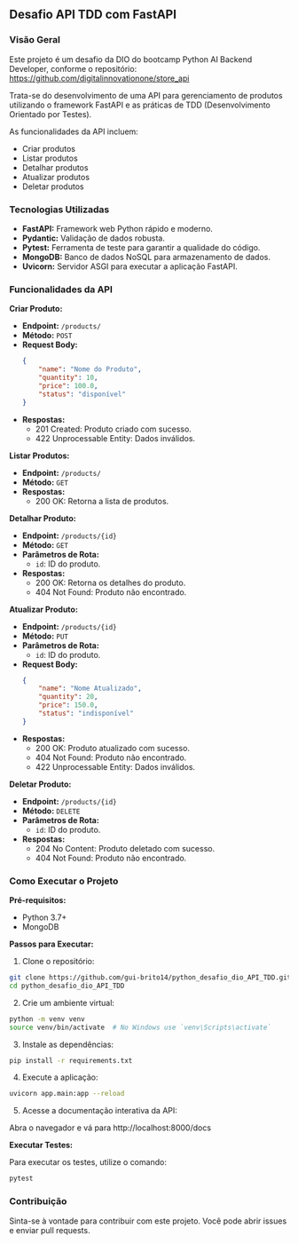 ## Desafio API TDD com FastAPI

### Visão Geral

Este projeto é um desafio da DIO do bootcamp Python AI Backend Developer, conforme o repositório: https://github.com/digitalinnovationone/store_api

Trata-se do desenvolvimento de uma API para gerenciamento de produtos utilizando o framework FastAPI e as práticas de TDD (Desenvolvimento Orientado por Testes). 

As funcionalidades da API incluem:

* Criar produtos
* Listar produtos
* Detalhar produtos
* Atualizar produtos
* Deletar produtos

### Tecnologias Utilizadas

* **FastAPI:** Framework web Python rápido e moderno.
* **Pydantic:** Validação de dados robusta.
* **Pytest:** Ferramenta de teste para garantir a qualidade do código.
* **MongoDB:** Banco de dados NoSQL para armazenamento de dados.
* **Uvicorn:** Servidor ASGI para executar a aplicação FastAPI.

### Funcionalidades da API

**Criar Produto:**

* **Endpoint:** `/products/`
* **Método:** `POST`
* **Request Body:**
    ```json
    {
        "name": "Nome do Produto",
        "quantity": 10,
        "price": 100.0,
        "status": "disponível"
    }
    ```
* **Respostas:**
    * 201 Created: Produto criado com sucesso.
    * 422 Unprocessable Entity: Dados inválidos.

**Listar Produtos:**

* **Endpoint:** `/products/`
* **Método:** `GET`
* **Respostas:**
    * 200 OK: Retorna a lista de produtos.

**Detalhar Produto:**

* **Endpoint:** `/products/{id}`
* **Método:** `GET`
* **Parâmetros de Rota:**
    * `id`: ID do produto.
* **Respostas:**
    * 200 OK: Retorna os detalhes do produto.
    * 404 Not Found: Produto não encontrado.

**Atualizar Produto:**

* **Endpoint:** `/products/{id}`
* **Método:** `PUT`
* **Parâmetros de Rota:**
    * `id`: ID do produto.
* **Request Body:**
    ```json
    {
        "name": "Nome Atualizado",
        "quantity": 20,
        "price": 150.0,
        "status": "indisponível"
    }
    ```
* **Respostas:**
    * 200 OK: Produto atualizado com sucesso.
    * 404 Not Found: Produto não encontrado.
    * 422 Unprocessable Entity: Dados inválidos.

**Deletar Produto:**

* **Endpoint:** `/products/{id}`
* **Método:** `DELETE`
* **Parâmetros de Rota:**
    * `id`: ID do produto.
* **Respostas:**
    * 204 No Content: Produto deletado com sucesso.
    * 404 Not Found: Produto não encontrado.

### Como Executar o Projeto

**Pré-requisitos:**

* Python 3.7+
* MongoDB

**Passos para Executar:**

1. Clone o repositório:

```bash
git clone https://github.com/gui-brito14/python_desafio_dio_API_TDD.git
cd python_desafio_dio_API_TDD
```

2. Crie um ambiente virtual:

```bash
python -m venv venv
source venv/bin/activate  # No Windows use `venv\Scripts\activate`
```

3. Instale as dependências:

```bash
pip install -r requirements.txt
```

4. Execute a aplicação:

```bash
uvicorn app.main:app --reload
```

5. Acesse a documentação interativa da API:

Abra o navegador e vá para http://localhost:8000/docs

**Executar Testes:**

Para executar os testes, utilize o comando:

```bash
pytest
```

### Contribuição

Sinta-se à vontade para contribuir com este projeto. Você pode abrir issues e enviar pull requests.
